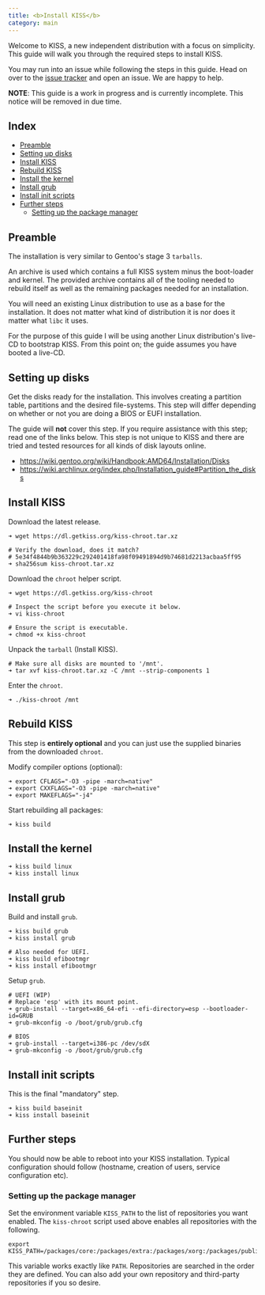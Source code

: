 ```yaml
---
title: <b>Install KISS</b>
category: main
---
```


Welcome to KISS, a new independent distribution with a focus on simplicity. This guide will walk you through the required steps to install KISS.

You may run into an issue while following the steps in this guide. Head on over to the [issue tracker](https://github.com/kisslinux/repo/issues) and open an issue. We are happy to help.

**NOTE**: This guide is a work in progress and is currently incomplete. This notice will be removed in due time.


## Index

<!-- vim-markdown-toc GFM -->

* [Preamble](#preamble)
* [Setting up disks](#setting-up-disks)
* [Install KISS](#install-kiss)
* [Rebuild KISS](#rebuild-kiss)
* [Install the kernel](#install-the-kernel)
* [Install grub](#install-grub)
* [Install init scripts](#install-init-scripts)
* [Further steps](#further-steps)
    * [Setting up the package manager](#setting-up-the-package-manager)

<!-- vim-markdown-toc -->

## Preamble

The installation is very similar to Gentoo's stage 3 `tarballs`.

An archive is used which contains a full KISS system minus the boot-loader and kernel. The provided archive contains all of the tooling needed to rebuild itself as well as the remaining packages needed for an installation.

You will need an existing Linux distribution to use as a base for the installation. It does not matter what kind of distribution it is nor does it matter what `libc` it uses.

For the purpose of this guide I will be using another Linux distribution's live-CD to bootstrap KISS. From this point on; the guide assumes you have booted a live-CD.

## Setting up disks

Get the disks ready for the installation. This involves creating a partition table, partitions and the desired file-systems. This step will differ depending on whether or not you are doing a BIOS or EUFI installation.

The guide will **not** cover this step. If you require assistance with this step; read one of the links below. This step is not unique to KISS and there are tried and tested resources for all kinds of disk layouts online.

- <https://wiki.gentoo.org/wiki/Handbook:AMD64/Installation/Disks>
- <https://wiki.archlinux.org/index.php/Installation_guide#Partition_the_disks>


## Install KISS

Download the latest release.

```
➜ wget https://dl.getkiss.org/kiss-chroot.tar.xz

# Verify the download, does it match?
# 5e34f4844b9b363229c292401418fa98f09491894d9b74681d2213acbaa5ff95
➜ sha256sum kiss-chroot.tar.xz
```

Download the `chroot` helper script.

```
➜ wget https://dl.getkiss.org/kiss-chroot

# Inspect the script before you execute it below.
➜ vi kiss-chroot

# Ensure the script is executable.
➜ chmod +x kiss-chroot
```

Unpack the `tarball` (Install KISS).

```
# Make sure all disks are mounted to '/mnt'.
➜ tar xvf kiss-chroot.tar.xz -C /mnt --strip-components 1
```

Enter the `chroot`.

```
➜ ./kiss-chroot /mnt
```

## Rebuild KISS

This step is **entirely optional** and you can just use the supplied binaries from the downloaded `chroot`.

Modify compiler options (optional):

```
➜ export CFLAGS="-O3 -pipe -march=native"
➜ export CXXFLAGS="-O3 -pipe -march=native"
➜ export MAKEFLAGS="-j4"
```

Start rebuilding all packages:

```
➜ kiss build
```

## Install the kernel

```
➜ kiss build linux
➜ kiss install linux
```

## Install grub

Build and install `grub`.

```
➜ kiss build grub
➜ kiss install grub

# Also needed for UEFI.
➜ kiss build efibootmgr
➜ kiss install efibootmgr
```

Setup `grub`.

```
# UEFI (WIP)
# Replace 'esp' with its mount point.
➜ grub-install --target=x86_64-efi --efi-directory=esp --bootloader-id=GRUB
➜ grub-mkconfig -o /boot/grub/grub.cfg

# BIOS
➜ grub-install --target=i386-pc /dev/sdX
➜ grub-mkconfig -o /boot/grub/grub.cfg
```

## Install init scripts

This is the final "mandatory" step.

```
➜ kiss build baseinit
➜ kiss install baseinit
```


## Further steps

You should now be able to reboot into your KISS installation. Typical configuration should follow (hostname, creation of users, service configuration etc).


### Setting up the package manager

Set the environment variable `KISS_PATH` to the list of repositories you want enabled. The `kiss-chroot` script used above enables all repositories with the following.

```
export KISS_PATH=/packages/core:/packages/extra:/packages/xorg:/packages/public
```

This variable works exactly like `PATH`. Repositories are searched in the order they are defined. You can also add your own repository and third-party repositories if you so desire.
